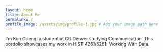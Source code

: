 ```yaml
---
layout: home
title: About Me
permalink: /
profile_image: /assets/img/profile-1.jpg # Add your image path here
---
```


I'm Kun Cheng, a student at CU Denver studying Communication. This portfolio showcases my work in HIST 4261/5261: Working With Data.

